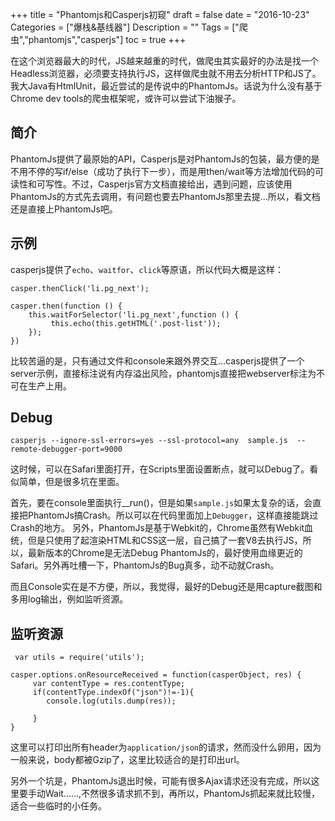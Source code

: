 +++
title = "Phantomjs和Casperjs初窥"
draft = false
date = "2016-10-23"
Categories = ["爆栈&基线器"] 
Description = "" 
Tags = ["爬虫","phantomjs","casperjs"] 
toc = true
+++

在这个浏览器最大的时代，JS越来越重的时代，做爬虫其实最好的办法是找一个Headless浏览器，必须要支持执行JS，这样做爬虫就不用去分析HTTP和JS了。我大Java有HtmlUnit，最近尝试的是传说中的PhantomJs。话说为什么没有基于Chrome dev tools的爬虫框架呢，或许可以尝试下油猴子。
## 简介
PhantomJs提供了最原始的API，Casperjs是对PhantomJs的包装，最方便的是不用不停的写if/else（成功了执行下一步），而是用then/wait等方法增加代码的可读性和可写性。不过，Casperjs官方文档直接给出，遇到问题，应该使用PhantomJs的方式先去调用，有问题也要去PhantomJs那里去提…所以，看文档还是直接上PhantomJs吧。
## 示例
casperjs提供了`echo`、`waitfor`、`click`等原语，所以代码大概是这样：
```
casper.thenClick('li.pg_next');

casper.then(function () {
    this.waitForSelector('li.pg_next',function () {
         this.echo(this.getHTML('.post-list'));
    });
})
```
比较苦逼的是，只有通过文件和console来跟外界交互…casperjs提供了一个server示例，直接标注说有内存溢出风险，phantomjs直接把webserver标注为不可在生产上用。

## Debug
```
casperjs --ignore-ssl-errors=yes --ssl-protocol=any  sample.js  --remote-debugger-port=9000 
```
这时候，可以在Safari里面打开，在Scripts里面设置断点，就可以Debug了。看似简单，但是很多坑在里面。

首先，要在console里面执行__run()，但是如果`sample.js`如果太复杂的话，会直接把PhantomJs搞Crash。所以可以在代码里面加上`Debugger`，这样直接能跳过Crash的地方。
另外，PhantomJs是基于Webkit的，Chrome虽然有Webkit血统，但是只使用了起渲染HTML和CSS这一层，自己搞了一套V8去执行JS，所以，最新版本的Chrome是无法Debug PhantomJs的，最好使用血缘更近的Safari。另外再吐槽一下，PhantomJs的Bug真多，动不动就Crash。

而且Console实在是不方便，所以，我觉得，最好的Debug还是用capture截图和多用log输出，例如监听资源。


## 监听资源
```
 var utils = require('utils');

casper.options.onResourceReceived = function(casperObject, res) {
     var contentType = res.contentType;
     if(contentType.indexOf("json")!=-1){
        console.log(utils.dump(res));

     }
}
```
这里可以打印出所有header为`application/json`的请求，然而没什么卵用，因为一般来说，body都被Gzip了，这里比较适合的是打印出url。

另外一个坑是，PhantomJs退出时候，可能有很多Ajax请求还没有完成，所以这里要手动Wait……,不然很多请求抓不到，再所以，PhantomJs抓起来就比较慢，适合一些临时的小任务。

